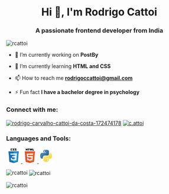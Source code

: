 <h1 align="center">Hi 👋, I'm Rodrigo Cattoi</h1>
<h3 align="center">A passionate frontend developer from India</h3>

<p align="left"> <img src="https://komarev.com/ghpvc/?username=rcattoi&label=Profile%20views&color=0e75b6&style=flat" alt="rcattoi" /> </p>

- 🔭 I’m currently working on **PostBy**

- 🌱 I’m currently learning **HTML and CSS**

- 📫 How to reach me **rodrigoccattoi@gmail.com**

- ⚡ Fun fact **I have a bachelor degree in psychology**

<h3 align="left">Connect with me:</h3>
<p align="left">
<a href="https://linkedin.com/in/rodrigo-carvalho-cattoi-da-costa-172474178" target="blank"><img align="center" src="https://raw.githubusercontent.com/rahuldkjain/github-profile-readme-generator/master/src/images/icons/Social/linked-in-alt.svg" alt="rodrigo-carvalho-cattoi-da-costa-172474178" height="30" width="40" /></a>
<a href="https://instagram.com/c.attoi" target="blank"><img align="center" src="https://raw.githubusercontent.com/rahuldkjain/github-profile-readme-generator/master/src/images/icons/Social/instagram.svg" alt="c.attoi" height="30" width="40" /></a>
</p>

<h3 align="left">Languages and Tools:</h3>
<p align="left"> <a href="https://www.w3schools.com/css/" target="_blank" rel="noreferrer"> <img src="https://raw.githubusercontent.com/devicons/devicon/master/icons/css3/css3-original-wordmark.svg" alt="css3" width="40" height="40"/> </a> <a href="https://www.w3.org/html/" target="_blank" rel="noreferrer"> <img src="https://raw.githubusercontent.com/devicons/devicon/master/icons/html5/html5-original-wordmark.svg" alt="html5" width="40" height="40"/> </a> <a href="https://www.python.org" target="_blank" rel="noreferrer"> <img src="https://raw.githubusercontent.com/devicons/devicon/master/icons/python/python-original.svg" alt="python" width="40" height="40"/> </a> </p>

<p><img align="left" src="https://github-readme-stats.vercel.app/api/top-langs?username=rcattoi&show_icons=true&theme=material-palenight&locale=en&layout=compact" alt="rcattoi" /></p>

<p>&nbsp;<img align="center" src="https://github-readme-stats.vercel.app/api?username=rcattoi&show_icons=true&theme=material-palenight&locale=en" alt="rcattoi" /></p>

<p><img align="center" src="https://github-readme-streak-stats.herokuapp.com/?user=rcattoi&theme=material-palenight" alt="rcattoi" /></p>
